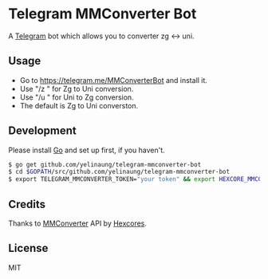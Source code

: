 # Telegram MMConverter Bot

A [Telegram](https://telegram.org) bot which allows you to converter zg <-> uni.

## Usage 

- Go to https://telegram.me/MMConverterBot and install it.
- Use "/z <Your Zg text>" for Zg to Uni conversion.
- Use "/u <Your Uni text>" for Uni to Zg conversion.
- The default is Zg to Uni converston.

## Development 

Please install [Go](http://www.golang.org) and set up first, if you haven't.

```bash
$ go get github.com/yelinaung/telegram-mmconverter-bot
$ cd $GOPATH/src/github.com/yelinaung/telegram-mmconverter-bot
$ export TELEGRAM_MMCONVERTER_TOKEN="your token" && export HEXCORE_MMCONVERTER_TOKEN="token" && go run app.go
```

## Credits

Thanks to [MMConverter](http://mmconverter.hexcores.com) API by [Hexcores](http://hexcores.com).

## License
MIT

